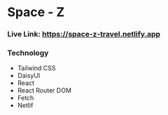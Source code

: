 # Space - Z

### Live Link: https://space-z-travel.netlify.app

### Technology

- Tailwind CSS
- DaisyUI
- React
- React Router DOM
- Fetch
- Netlif